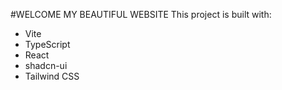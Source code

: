 #WELCOME 
MY BEAUTIFUL WEBSITE
This project is built with:

- Vite
- TypeScript
- React
- shadcn-ui
- Tailwind CSS

